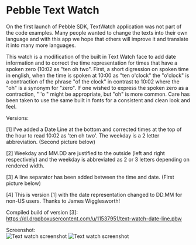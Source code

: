 Pebble Text Watch
=================

On the first launch of Pebble SDK, TextWatch application was not part of the code examples.
Many people wanted to change the texts into their own language and with this app we hope that others will improve it 
and translate it into many more languages.

This watch is a modification of the built in Text Watch face to add date information and to correct the time representation for times that have a spoken zero (10:02 as "ten oh two". First, a short digression on spoken time in english, when the time is spoken at 10:00 as "ten o'clock" the "o'clock" is a contraction of the phrase "of the clock" in contrast to 10:02 where the "oh" is a synonym for "zero".  If one wished to express the spoken zero as a contraction, " 'o " might be appropriate, but "oh" is more common.  Care has been taken to use the same built in fonts for a consistent and clean look and feel.

Versions:

[1] I've added a Date Line at the bottom and corrected times at the top of the hour to read 10:02 as 'ten oh two'.  The weekday is a 2 letter abbreviation. (Second picture below)

[2] Weekday and MM.DD are justified to the outside (left and right respectively) and the weekday is abbreviated as 2 or 3 letters depending on rendered width.

[3] A line separator has been added between the time and date. (First picture below)

[4] This is version [1] with the date representation changed to DD.MM for non-US users.  Thanks to James Wigglesworth!


Compiled build of version [3]: https://dl.dropboxusercontent.com/u/11537951/text-watch-date-line.pbw

Screenshot:  
![Text watch screenshot](http://i.imgur.com/cQBVK5c.jpg)
![Text watch screenshot](https://dl.dropboxusercontent.com/u/1636596/IMG_20130423_140647.jpg)
